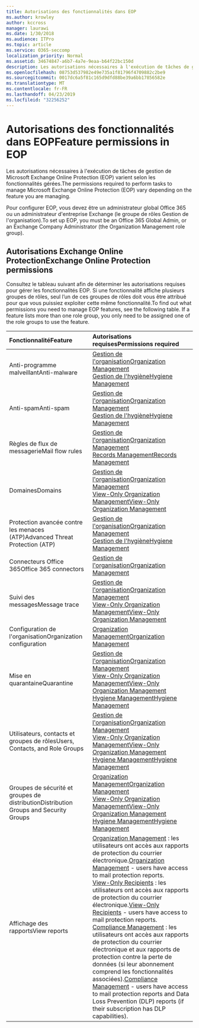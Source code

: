 ```yaml
---
title: Autorisations des fonctionnalités dans EOP
ms.author: krowley
author: kccross
manager: laurawi
ms.date: 1/30/2018
ms.audience: ITPro
ms.topic: article
ms.service: O365-seccomp
localization_priority: Normal
ms.assetid: 34674847-a6b7-4a7e-9eaa-b64f22bc150d
description: Les autorisations nécessaires à l'exécution de tâches de gestion de Microsoft Exchange Online Protection (EOP) varient selon les fonctionnalités gérées.
ms.openlocfilehash: 08753d537982e49e735a1f81796f4709882c2be9
ms.sourcegitcommit: 0017dc6a5f81c165d9dfd88be39a6bb17856582e
ms.translationtype: MT
ms.contentlocale: fr-FR
ms.lasthandoff: 04/23/2019
ms.locfileid: "32256252"
---
```

# <a name="feature-permissions-in-eop"></a><span data-ttu-id="d5215-103">Autorisations des fonctionnalités dans EOP</span><span class="sxs-lookup"><span data-stu-id="d5215-103">Feature permissions in EOP</span></span>

<span data-ttu-id="d5215-104">Les autorisations nécessaires à l'exécution de tâches de gestion de Microsoft Exchange Online Protection (EOP) varient selon les fonctionnalités gérées.</span><span class="sxs-lookup"><span data-stu-id="d5215-104">The permissions required to perform tasks to manage Microsoft Exchange Online Protection (EOP) vary depending on the feature you are managing.</span></span> 
  
<span data-ttu-id="d5215-105">Pour configurer EOP, vous devez être un administrateur global Office 365 ou un administrateur d'entreprise Exchange (le groupe de rôles Gestion de l'organisation).</span><span class="sxs-lookup"><span data-stu-id="d5215-105">To set up EOP, you must be an Office 365 Global Admin, or an Exchange Company Administrator (the Organization Management role group).</span></span>
  
## <a name="exchange-online-protection-permissions"></a><span data-ttu-id="d5215-106">Autorisations Exchange Online Protection</span><span class="sxs-lookup"><span data-stu-id="d5215-106">Exchange Online Protection permissions</span></span>

<span data-ttu-id="d5215-p101">Consultez le tableau suivant afin de déterminer les autorisations requises pour gérer les fonctionnalités EOP. Si une fonctionnalité affiche plusieurs groupes de rôles, seul l’un de ces groupes de rôles doit vous être attribué pour que vous puissiez exploiter cette même fonctionnalité.</span><span class="sxs-lookup"><span data-stu-id="d5215-p101">To find out what permissions you need to manage EOP features, see the following table. If a feature lists more than one role group, you only need to be assigned one of the role groups to use the feature.</span></span>
  
|<span data-ttu-id="d5215-109">**Fonctionnalité**</span><span class="sxs-lookup"><span data-stu-id="d5215-109">**Feature**</span></span>|<span data-ttu-id="d5215-110">**Autorisations requises**</span><span class="sxs-lookup"><span data-stu-id="d5215-110">**Permissions required**</span></span>|
|:-----|:-----|
|<span data-ttu-id="d5215-111">Anti-programme malveillant</span><span class="sxs-lookup"><span data-stu-id="d5215-111">Anti-malware</span></span>  <br/> |[<span data-ttu-id="d5215-112">Gestion de l'organisation</span><span class="sxs-lookup"><span data-stu-id="d5215-112">Organization Management</span></span>](http://technet.microsoft.com/library/0bfd21c1-86ac-4369-86b7-aeba386741c8.aspx) <br/> [<span data-ttu-id="d5215-113">Gestion de l'hygiène</span><span class="sxs-lookup"><span data-stu-id="d5215-113">Hygiene Management</span></span>](http://technet.microsoft.com/library/fc0a9ec2-9c3d-42f6-8442-8603fb29d464.aspx) <br/> |
|<span data-ttu-id="d5215-114">Anti-spam</span><span class="sxs-lookup"><span data-stu-id="d5215-114">Anti-spam</span></span>  <br/> |[<span data-ttu-id="d5215-115">Gestion de l'organisation</span><span class="sxs-lookup"><span data-stu-id="d5215-115">Organization Management</span></span>](http://technet.microsoft.com/library/0bfd21c1-86ac-4369-86b7-aeba386741c8.aspx) <br/> [<span data-ttu-id="d5215-116">Gestion de l'hygiène</span><span class="sxs-lookup"><span data-stu-id="d5215-116">Hygiene Management</span></span>](http://technet.microsoft.com/library/fc0a9ec2-9c3d-42f6-8442-8603fb29d464.aspx) <br/> |
|<span data-ttu-id="d5215-117">Règles de flux de messagerie</span><span class="sxs-lookup"><span data-stu-id="d5215-117">Mail flow rules</span></span>  <br/> |[<span data-ttu-id="d5215-118">Gestion de l'organisation</span><span class="sxs-lookup"><span data-stu-id="d5215-118">Organization Management</span></span>](http://technet.microsoft.com/library/0bfd21c1-86ac-4369-86b7-aeba386741c8.aspx) <br/> [<span data-ttu-id="d5215-119">Records Management</span><span class="sxs-lookup"><span data-stu-id="d5215-119">Records Management</span></span>](http://technet.microsoft.com/library/0e0c95ce-6109-4591-b86d-c6cfd44d21f5.aspx) <br/> |
|<span data-ttu-id="d5215-120">Domaines</span><span class="sxs-lookup"><span data-stu-id="d5215-120">Domains</span></span>  <br/> |[<span data-ttu-id="d5215-121">Gestion de l'organisation</span><span class="sxs-lookup"><span data-stu-id="d5215-121">Organization Management</span></span>](http://technet.microsoft.com/library/0bfd21c1-86ac-4369-86b7-aeba386741c8.aspx) <br/> [<span data-ttu-id="d5215-122">View-Only Organization Management</span><span class="sxs-lookup"><span data-stu-id="d5215-122">View-Only Organization Management</span></span>](http://technet.microsoft.com/library/c514c6d0-0157-4c52-9ec6-441d9a30f3df.aspx) <br/> |
|<span data-ttu-id="d5215-123">Protection avancée contre les menaces (ATP)</span><span class="sxs-lookup"><span data-stu-id="d5215-123">Advanced Threat Protection (ATP)</span></span>  <br/> |[<span data-ttu-id="d5215-124">Gestion de l'organisation</span><span class="sxs-lookup"><span data-stu-id="d5215-124">Organization Management</span></span>](http://technet.microsoft.com/library/0bfd21c1-86ac-4369-86b7-aeba386741c8.aspx) <br/> [<span data-ttu-id="d5215-125">Gestion de l'hygiène</span><span class="sxs-lookup"><span data-stu-id="d5215-125">Hygiene Management</span></span>](http://technet.microsoft.com/library/fc0a9ec2-9c3d-42f6-8442-8603fb29d464.aspx) <br/> |
|<span data-ttu-id="d5215-126">Connecteurs Office 365</span><span class="sxs-lookup"><span data-stu-id="d5215-126">Office 365 connectors</span></span>  <br/> |[<span data-ttu-id="d5215-127">Gestion de l'organisation</span><span class="sxs-lookup"><span data-stu-id="d5215-127">Organization Management</span></span>](http://technet.microsoft.com/library/0bfd21c1-86ac-4369-86b7-aeba386741c8.aspx) <br/> |
|<span data-ttu-id="d5215-128">Suivi des messages</span><span class="sxs-lookup"><span data-stu-id="d5215-128">Message trace</span></span>  <br/> |[<span data-ttu-id="d5215-129">Gestion de l'organisation</span><span class="sxs-lookup"><span data-stu-id="d5215-129">Organization Management</span></span>](http://technet.microsoft.com/library/0bfd21c1-86ac-4369-86b7-aeba386741c8.aspx) <br/> [<span data-ttu-id="d5215-130">View-Only Organization Management</span><span class="sxs-lookup"><span data-stu-id="d5215-130">View-Only Organization Management</span></span>](http://technet.microsoft.com/library/c514c6d0-0157-4c52-9ec6-441d9a30f3df.aspx) <br/> |
|<span data-ttu-id="d5215-131">Configuration de l'organisation</span><span class="sxs-lookup"><span data-stu-id="d5215-131">Organization configuration</span></span>  <br/> |[<span data-ttu-id="d5215-132">Organization Management</span><span class="sxs-lookup"><span data-stu-id="d5215-132">Organization Management</span></span>](http://technet.microsoft.com/library/0bfd21c1-86ac-4369-86b7-aeba386741c8.aspx) <br/> |
|<span data-ttu-id="d5215-133">Mise en quarantaine</span><span class="sxs-lookup"><span data-stu-id="d5215-133">Quarantine</span></span>  <br/> |[<span data-ttu-id="d5215-134">Gestion de l'organisation</span><span class="sxs-lookup"><span data-stu-id="d5215-134">Organization Management</span></span>](http://technet.microsoft.com/library/0bfd21c1-86ac-4369-86b7-aeba386741c8.aspx) <br/> [<span data-ttu-id="d5215-135">View-Only Organization Management</span><span class="sxs-lookup"><span data-stu-id="d5215-135">View-Only Organization Management</span></span>](http://technet.microsoft.com/library/c514c6d0-0157-4c52-9ec6-441d9a30f3df.aspx) <br/> [<span data-ttu-id="d5215-136">Hygiene Management</span><span class="sxs-lookup"><span data-stu-id="d5215-136">Hygiene Management</span></span>](http://technet.microsoft.com/library/fc0a9ec2-9c3d-42f6-8442-8603fb29d464.aspx) <br/> |
|<span data-ttu-id="d5215-137">Utilisateurs, contacts et groupes de rôles</span><span class="sxs-lookup"><span data-stu-id="d5215-137">Users, Contacts, and Role Groups</span></span>  <br/> |[<span data-ttu-id="d5215-138">Gestion de l'organisation</span><span class="sxs-lookup"><span data-stu-id="d5215-138">Organization Management</span></span>](http://technet.microsoft.com/library/0bfd21c1-86ac-4369-86b7-aeba386741c8.aspx) <br/> [<span data-ttu-id="d5215-139">View-Only Organization Management</span><span class="sxs-lookup"><span data-stu-id="d5215-139">View-Only Organization Management</span></span>](http://technet.microsoft.com/library/c514c6d0-0157-4c52-9ec6-441d9a30f3df.aspx) <br/> [<span data-ttu-id="d5215-140">Hygiene Management</span><span class="sxs-lookup"><span data-stu-id="d5215-140">Hygiene Management</span></span>](http://technet.microsoft.com/library/fc0a9ec2-9c3d-42f6-8442-8603fb29d464.aspx) <br/> |
|<span data-ttu-id="d5215-141">Groupes de sécurité et groupes de distribution</span><span class="sxs-lookup"><span data-stu-id="d5215-141">Distribution Groups and Security Groups</span></span>  <br/> |[<span data-ttu-id="d5215-142">Organization Management</span><span class="sxs-lookup"><span data-stu-id="d5215-142">Organization Management</span></span>](http://technet.microsoft.com/library/0bfd21c1-86ac-4369-86b7-aeba386741c8.aspx) <br/> [<span data-ttu-id="d5215-143">View-Only Organization Management</span><span class="sxs-lookup"><span data-stu-id="d5215-143">View-Only Organization Management</span></span>](http://technet.microsoft.com/library/c514c6d0-0157-4c52-9ec6-441d9a30f3df.aspx) <br/> [<span data-ttu-id="d5215-144">Hygiene Management</span><span class="sxs-lookup"><span data-stu-id="d5215-144">Hygiene Management</span></span>](http://technet.microsoft.com/library/fc0a9ec2-9c3d-42f6-8442-8603fb29d464.aspx) <br/> |
|<span data-ttu-id="d5215-145">Affichage des rapports</span><span class="sxs-lookup"><span data-stu-id="d5215-145">View reports</span></span>  <br/> |<span data-ttu-id="d5215-146">[Organization Management](http://technet.microsoft.com/library/0bfd21c1-86ac-4369-86b7-aeba386741c8.aspx) : les utilisateurs ont accès aux rapports de protection du courrier électronique.</span><span class="sxs-lookup"><span data-stu-id="d5215-146">[Organization Management](http://technet.microsoft.com/library/0bfd21c1-86ac-4369-86b7-aeba386741c8.aspx) - users have access to mail protection reports.</span></span>  <br/> <span data-ttu-id="d5215-147">[View-Only Recipients](http://technet.microsoft.com/library/37e66b92-81d3-412f-b7a9-e1bb8cbeb468.aspx) : les utilisateurs ont accès aux rapports de protection du courrier électronique.</span><span class="sxs-lookup"><span data-stu-id="d5215-147">[View-Only Recipients](http://technet.microsoft.com/library/37e66b92-81d3-412f-b7a9-e1bb8cbeb468.aspx) - users have access to mail protection reports.</span></span>  <br/> <span data-ttu-id="d5215-148">[Compliance Management](http://technet.microsoft.com/library/b91b23a4-e9c7-4bd0-9ee3-ec5cb498da15.aspx) : les utilisateurs ont accès aux rapports de protection du courrier électronique et aux rapports de protection contre la perte de données (si leur abonnement comprend les fonctionnalités associées).</span><span class="sxs-lookup"><span data-stu-id="d5215-148">[Compliance Management](http://technet.microsoft.com/library/b91b23a4-e9c7-4bd0-9ee3-ec5cb498da15.aspx) - users have access to mail protection reports and Data Loss Prevention (DLP) reports (if their subscription has DLP capabilities).</span></span>  <br/> |
   

